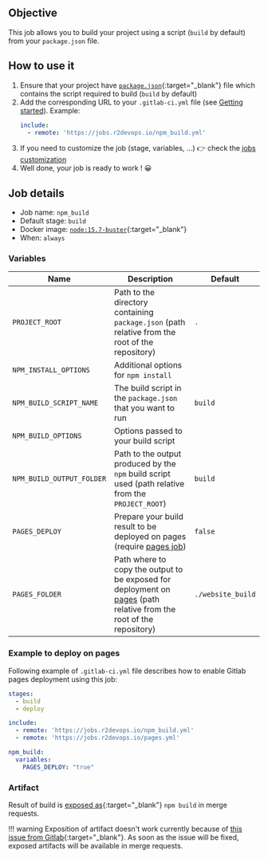 ## Objective

This job allows you to build your project using a script (`build` by default)
from your `package.json` file.

## How to use it

1. Ensure that your project have
   [`package.json`](https://docs.npmjs.com/cli/v6/configuring-npm/package-json){:target="_blank"}
   file which contains the script required to build (`build` by default)
1. Add the corresponding URL to your `.gitlab-ci.yml` file (see [Getting started](/use-the-hub)). Example:
    ```yaml
    include:
      - remote: 'https://jobs.r2devops.io/npm_build.yml'
    ```
1. If you need to customize the job (stage, variables, ...) 👉 check the [jobs
   customization](/use-the-hub/#jobs-customization)
1. Well done, your job is ready to work ! 😀


## Job details

* Job name: `npm_build`
* Default stage: `build`
* Docker image: [`node:15.7-buster`](https://hub.docker.com/_/node){:target="_blank"}
* When: `always`


### Variables

| Name | Description | Default |
| ---- | ----------- | ------- |
| `PROJECT_ROOT` | Path to the directory containing `package.json` (path relative from the root of the repository) | `.` |
| `NPM_INSTALL_OPTIONS` | Additional options for `npm install` | ` ` |
| `NPM_BUILD_SCRIPT_NAME` | The build script in the `package.json` that you want to run | `build` |
| `NPM_BUILD_OPTIONS` | Options passed to your build script | ` ` |
| `NPM_BUILD_OUTPUT_FOLDER` | Path to the output produced by the `npm` build script used (path relative from the `PROJECT_ROOT`) | `build` |
| `PAGES_DEPLOY` | Prepare your build result to be deployed on pages (require [pages job](jobs/deploy/pages/)) | `false` |
| `PAGES_FOLDER` | Path where to copy the output to be exposed for deployment on [pages](jobs/deploy/pages/) (path relative from the root of the repository) | `./website_build` |

### Example to deploy on pages

Following example of `.gitlab-ci.yml` file describes how to enable Gitlab pages
deployment using this job:

```yaml
stages:
  - build
  - deploy

include:
  - remote: 'https://jobs.r2devops.io/npm_build.yml'
  - remote: 'https://jobs.r2devops.io/pages.yml'

npm_build:
  variables:
    PAGES_DEPLOY: "true"
```

### Artifact

Result of  build is [exposed
as](https://docs.gitlab.com/ee/ci/yaml/#artifactsexpose_as){:target="_blank"}
`npm build` in merge requests.


!!! warning
    Exposition of artifact doesn't work currently because of [this issue from
    Gitlab](https://gitlab.com/gitlab-org/gitlab/-/issues/37129){:target="_blank"}. As soon as
    the issue will be fixed, exposed artifacts will be available in merge
    requests.
